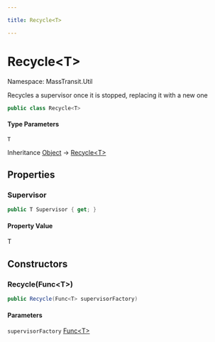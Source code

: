 ```yaml
---

title: Recycle<T>

---
```


# Recycle\<T\>

Namespace: MassTransit.Util

Recycles a supervisor once it is stopped, replacing it with a new one

```csharp
public class Recycle<T>
```

#### Type Parameters

`T`<br/>

Inheritance [Object](https://learn.microsoft.com/en-us/dotnet/api/system.object) → [Recycle\<T\>](../masstransit-util/recycle-1)

## Properties

### **Supervisor**

```csharp
public T Supervisor { get; }
```

#### Property Value

T<br/>

## Constructors

### **Recycle(Func\<T\>)**

```csharp
public Recycle(Func<T> supervisorFactory)
```

#### Parameters

`supervisorFactory` [Func\<T\>](https://learn.microsoft.com/en-us/dotnet/api/system.func-1)<br/>
